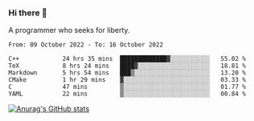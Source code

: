 ### Hi there 👋

<!--
**shejialuo/shejialuo** is a ✨ _special_ ✨ repository because its `README.md` (this file) appears on your GitHub profile.

Here are some ideas to get you started:

- 🔭 I’m currently working on ...
- 🌱 I’m currently learning ...
- 👯 I’m looking to collaborate on ...
- 🤔 I’m looking for help with ...
- 💬 Ask me about ...
- 📫 How to reach me: ...
- 😄 Pronouns: ...
- ⚡ Fun fact: ...
-->

A programmer who seeks for liberty.

<!--START_SECTION:waka-->

```text
From: 09 October 2022 - To: 16 October 2022

C++            24 hrs 35 mins  █████████████▓░░░░░░░░░░░   55.02 %
TeX            8 hrs 24 mins   ████▓░░░░░░░░░░░░░░░░░░░░   18.81 %
Markdown       5 hrs 54 mins   ███▒░░░░░░░░░░░░░░░░░░░░░   13.20 %
CMake          1 hr 29 mins    ▓░░░░░░░░░░░░░░░░░░░░░░░░   03.33 %
C              47 mins         ▒░░░░░░░░░░░░░░░░░░░░░░░░   01.77 %
YAML           22 mins         ▒░░░░░░░░░░░░░░░░░░░░░░░░   00.84 %
```

<!--END_SECTION:waka-->

[![Anurag's GitHub stats](https://github-readme-stats.vercel.app/api?username=shejialuo&show_icons=true&theme=dracula)](https://github.com/anuraghazra/github-readme-stats)
